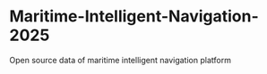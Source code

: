 # Maritime-Intelligent-Navigation-2025
Open source data of maritime intelligent navigation platform
